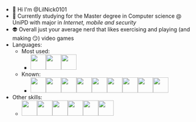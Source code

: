 - 👋 Hi I'm @LilNick0101
- :closed_book: Currently studying for the Master degree in Computer science @ UniPD with major in _Internet, mobile and security_
- :alien: Overall just your average nerd that likes exercising and playing (and making :smirk:) video games
- Languages:
  - Most used:
    - <img src="https://cdn.jsdelivr.net/gh/devicons/devicon@latest/icons/java/java-original-wordmark.svg" height=40 width=40/><img src="https://cdn.jsdelivr.net/gh/devicons/devicon@latest/icons/python/python-original-wordmark.svg" height=40 width=40/><img src="https://cdn.jsdelivr.net/gh/devicons/devicon@latest/icons/javascript/javascript-plain.svg" height=40 width=40/>
  - Known:
    - <img src="https://cdn.jsdelivr.net/gh/devicons/devicon@latest/icons/bash/bash-original.svg" height=40 width=40/><img src="https://cdn.jsdelivr.net/gh/devicons/devicon@latest/icons/ohmyzsh/ohmyzsh-original.svg" height=40 width=40/><img src="https://cdn.jsdelivr.net/gh/devicons/devicon@latest/icons/c/c-plain.svg" height=40 width=40/><img src="https://cdn.jsdelivr.net/gh/devicons/devicon@latest/icons/cplusplus/cplusplus-plain.svg" height=40 width=40/><img src="https://cdn.jsdelivr.net/gh/devicons/devicon@latest/icons/csharp/csharp-plain.svg" height=40 width=40/><img src="https://cdn.jsdelivr.net/gh/devicons/devicon@latest/icons/typescript/typescript-plain.svg" height=40 width=40/><img src="https://cdn.jsdelivr.net/gh/devicons/devicon@latest/icons/kotlin/kotlin-original.svg" height=40 width=40/><img src="https://cdn.jsdelivr.net/gh/devicons/devicon@latest/icons/php/php-original.svg" height=40 width=40/><img src="https://cdn.jsdelivr.net/gh/devicons/devicon@latest/icons/rust/rust-original.svg" height=40 width=40/>
- Other skills:
  - <img src="https://www.eu-startups.com/wp-content/uploads/2022/12/typst.jpg" height=40 width=40/><img src="https://cdn.jsdelivr.net/gh/devicons/devicon@latest/icons/canva/canva-original.svg" height=40 width=40/><img src="https://cdn.jsdelivr.net/gh/devicons/devicon@latest/icons/latex/latex-original.svg" height=40 width=40/><img src="https://cdn.jsdelivr.net/gh/devicons/devicon@latest/icons/docker/docker-plain.svg" height=40 width=40/><img src="https://cdn.jsdelivr.net/gh/devicons/devicon@latest/icons/kubernetes/kubernetes-plain.svg" height=40 width=40/><img src="https://cdn.jsdelivr.net/gh/devicons/devicon@latest/icons/notion/notion-original.svg" height=40 width=40/>
          
          
          
          
          
          
          
          
          
          

<!---
LilNick0101/LilNick0101 is a ✨ special ✨ repository because its `README.md` (this file) appears on your GitHub profile.
You can click the Preview link to take a look at your changes.
--->
